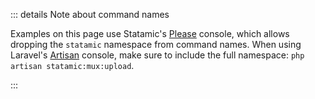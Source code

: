 ::: details Note about command names

Examples on this page use Statamic's [Please](https://statamic.dev/cli#artisan-vs-please) console,
which allows dropping the `statamic` namespace from command names. When using Laravel's
[Artisan](https://laravel.com/docs/10.x/artisan) console, make sure to include the full namespace: `php artisan statamic:mux:upload`.

:::
